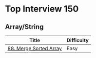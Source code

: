 # Top Interview 150

## Array/String

|  Title  | Difficulty  | 
|  ----  | ----  | 
| [88. Merge Sorted Array](./solution/0000-0099/88.MergeSortedArray.md)  | Easy |

